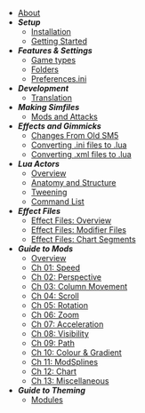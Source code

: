 <!-- docs/_sidebar.md -->

<!-- * [Index](./) -->
* [About](./about)
* ***Setup***
    * [Installation](./install)
    * [Getting Started](./getting-started)
* ***Features & Settings***
    * [Game types](./game-types)
    * [Folders](./folders)
    * [Preferences.ini](./preferencesini)
* ***Development***
    * [Translation](./translation)
* ***Making Simfiles***
    * [Mods and Attacks](./making-simfiles-mods-attacks)
* ***Effects and Gimmicks***
    * [Changes From Old SM5](./General-DifferencesfromOlderSM.md)
    * [Converting .ini files to .lua](./Converting-ini-to-Lua.md)
    * [Converting .xml files to .lua](./Converting-xml-to-Lua.md)
* ***Lua Actors***
    * [Overview](./ActorsLua-Overview.md)
    * [Anatomy and Structure](./ActorsLua-Anatomy+Structure.md)
    * [Tweening](./ActorsLua-Tweening.md)
    * [Command List](./ActorsLua-CommandList.md)
* ***Effect Files***
    * [Effect Files: Overview](./EffectFiles-overview.md)
    * [Effect Files: Modifier Files](./EffectFiles-ModifierFiles.md)
    * [Effect Files: Chart Segments](./EffectFiles-ChartSegments.md)
* ***Guide to Mods***
    * [Overview](./Mods-0-Overview.md)
    * [Ch 01: Speed](./Mods-1-Speed-Mods.md)
    * [Ch 02: Perspective](./Mods-2-Perspective-Mods.md)
    * [Ch 03: Column Movement](./Mods-3-Column-Movement-Mods.md)
    * [Ch 04: Scroll](./Mods-4-Scroll-Mods.md)
    * [Ch 05: Rotation](./Mods-5-Rotation-Mods.md)
    * [Ch 06: Zoom](./Mods-6-Zoom-Mods.md)
    * [Ch 07: Acceleration](./Mods-7-Acceleration-Mods.md)
    * [Ch 08: Visibility](./Mods-8-Visibility-Mods.md)
    * [Ch 09: Path](./Mods-9-Path-Mods.md)
    * [Ch 10: Colour & Gradient](./Mods-10-Color+Gradient-Mods.md)
    * [Ch 11: ModSplines](./Mods-11-Modsplines.md)
    * [Ch 12: Chart](./Mods-12-Chart-Mods.md)
    * [Ch 13: Miscellaneous](./Mods-13-Miscelaneous-Mods.md)
* ***Guide to Theming***
	* [Modules](./Theming-Modules.md)